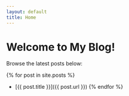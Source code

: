 ```yaml
---
layout: default
title: Home
---
```


# Welcome to My Blog!

Browse the latest posts below:

{% for post in site.posts %}
- [{{ post.title }}]({{ post.url }})
{% endfor %}
